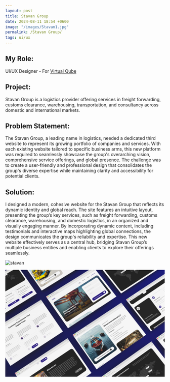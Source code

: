 ```yaml
---
layout: post
title: Stavan Group
date: 2024-08-11 18:54 +0600
image: "/images/Stavan1.jpg"
permalink: /Stavan Group/
tags: ui/ux
---
```


## My Role:

UI/UX Designer - For [Virtual Qube](https://www.vqubetech.com/)

## Project:

Stavan Group is a logistics provider offering services in freight forwarding, customs clearance, warehousing, transportation, and consultancy across domestic and international markets.

## Problem Statement:

The Stavan Group, a leading name in logistics, needed a dedicated third website to represent its growing portfolio of companies and services. With each existing website tailored to specific business arms, this new platform was required to seamlessly showcase the group's overarching vision, comprehensive service offerings, and global presence. The challenge was to create a user-friendly and professional design that consolidates the group's diverse expertise while maintaining clarity and accessibility for potential clients.

## Solution:

I designed a modern, cohesive website for the Stavan Group that reflects its dynamic identity and global reach. The site features an intuitive layout, presenting the group’s key services, such as freight forwarding, customs clearance, warehousing, and domestic logistics, in an organized and visually engaging manner. By incorporating dynamic content, including testimonials and interactive maps highlighting global connections, the design communicates the group's reliability and expertise. This new website effectively serves as a central hub, bridging Stavan Group’s multiple business entities and enabling clients to explore their offerings seamlessly.

![stavan](../images/TabS.png)

![stavan](../images/Stavan2.jpg)